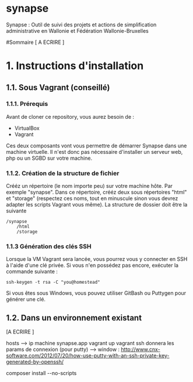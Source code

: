 # synapse
Synapse : Outil de suivi des projets et actions de simplification administrative en Wallonie et Fédération Wallonie-Bruxelles

#Sommaire
[ A ECRIRE ]

# 1. Instructions d'installation

## 1.1. Sous Vagrant (conseillé)

### 1.1.1. Prérequis

Avant de cloner ce repository, vous aurez besoin de :
- VirtualBox
- Vagrant

Ces deux composants vont vous permettre de démarrer Synapse dans une machine virtuelle.
Il n'est donc pas nécessaire d'installer un serveur web, php ou un SGBD sur votre machine.

### 1.1.2. Création de la structure de fichier

Crééz un répertoire (le nom importe peu) sur votre machine hôte. Par exemple "synapse".
Dans ce répertoire, crééz deux sous répertoires "html" et "storage" (respectez ces noms, tout en minuscule sinon vous devrez adapter les scripts Vagrant vous même).
La structure de dossier doit être la suivante

    /synapse
        /html
        /storage
        
### 1.1.3 Génération des clés SSH

Lorsque la VM Vagrant sera lancée, vous pourrez vous y connecter en SSH à l'aide d'une clé privée.
Si vous n'en possédez pas encore, exécuter la commande suivante :

    ssh-keygen -t rsa -C "you@homestead"
    
Si vous êtes sous Windows, vous pouvez utiliser GitBash ou Puttygen pour générer une clé.
    
    

## 1.2. Dans un environnement existant

[A ECRIRE ]



hosts --> ip machine synapse.app
vagrant up
vagrant ssh donnera les params de connexion (pour putty) --> window : http://www.cnx-software.com/2012/07/20/how-use-putty-with-an-ssh-private-key-generated-by-openssh/





composer install --no-scripts
